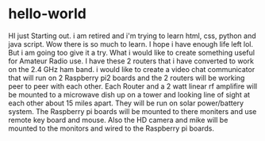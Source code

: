 # hello-world
HI just Starting out. i am retired and i'm trying to learn html, css, python and java script. Wow there is so much to learn. I hope i have enough life left lol. But i am going too give it a try. What i would like to create something useful for Amateur Radio use. I have these 2 routers that i have converted to work on the 2.4 GHz ham band. i would like to create a video chat communicator that will run on 2 Raspberry pi2 boards and the 2 routers will be working peer to peer with each other.
Each Router and a 2 watt linear rf amplifire will be mounted to a microwave dish up on a tower and looking line of sight at each other about 15 miles apart. They will be run on solar power/battery system. The Raspberry pi boards will be mounted to there moniters and use remote key board and mouse. Also the HD camera and mike will be mounted to the monitors and wired to the Raspberry pi boards.   

